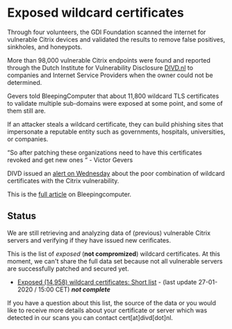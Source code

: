 # Exposed wildcard certificates
Through four volunteers, the GDI Foundation scanned the internet for vulnerable Citrix devices and validated the results to remove false positives, sinkholes, and honeypots.

More than 98,000 vulnerable Citrix endpoints were found and reported through the Dutch Institute for Vulnerability Disclosure [DIVD.nl](https://divd.nl) to companies and Internet Service Providers when the owner could not be determined.

Gevers told BleepingComputer that about 11,800 wildcard TLS certificates to validate multiple sub-domains were exposed at some point, and some of them still are.

If an attacker steals a wildcard certificate, they can build phishing sites that impersonate a reputable entity such as governments, hospitals, universities, or companies.

“So after patching these organizations need to have this certificates revoked and get new ones “ - Victor Gevers

DIVD issued an [alert on Wednesday](https://www.securitymeldpunt.nl/cases/202002-Wildcard-Certificaten-Citrix-ADC/) about the poor combination of wildcard certificates with the Citrix vulnerability. 

This is the [full article](https://www.bleepingcomputer.com/news/security/patching-the-citrix-adc-bug-doesnt-mean-you-werent-hacked/) on Bleepingcomputer.

## Status
We are still retrieving and analyzing data of (previous) vulnerable Citrix servers and verifying if they have issued new cerificates.

This is the list of *exposed* (**not compromized**) wildcard certificates. At this moment, we can't share the full data set because not all vulnerable servers are successfully patched and secured yet.

* [Exposed (14,958) wildcard certificates: Short list](https://github.com/cookiemonster/wildcarded-citrix-2020/blob/master/exposed_wildcards.txt) - (last update 27-01-2020 / 15:00 CET) ***not complete***

If you have a question about this list, the source of the data or you would like to receive more details about your certificate or server which was detected in our scans you can contact cert[at]divd[dot]nl.
